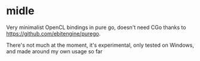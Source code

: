 # midle

Very minimalist OpenCL bindings in pure go, doesn't need CGo thanks to https://github.com/ebitengine/purego.

There's not much at the moment, it's experimental, only tested on Windows, and made around my own usage so far
